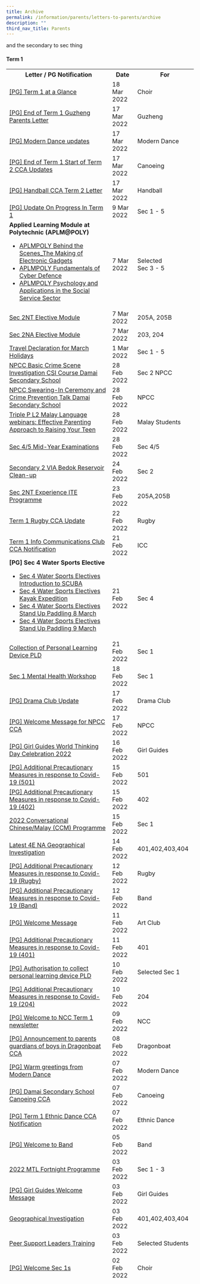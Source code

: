 ```yaml
---
title: Archive
permalink: /information/parents/letters-to-parents/archive
description: ""
third_nav_title: Parents
---
```

[](/files/2022%20MTL%20Fortnight%20Programme%20docx.pdf) and the secondary to sec thing

<h4><strong>Term 1<br /></strong></h4>
<table style="height: 3236px;">
<tbody>
<tr style="height: 18px;">
<th style="height: 18px; width: 446.141px;">&nbsp;Letter / PG Notification</th>
<th style="height: 18px; width: 66.5px;">&nbsp;Date</th>
<th style="height: 18px; width: 152.344px;">&nbsp;For</th>
</tr>
<tr style="height: 36px;">
<td style="height: 36px; width: 446.141px;"><a href="/files/Term%201%20at%20a%20Glance.pdf" target="_blank" rel="noopener">[PG] Term 1 at a Glance</a></td>
<td style="height: 36px; width: 66.5px;">18 Mar 2022</td>
<td style="height: 36px; width: 152.344px;">Choir</td>
</tr>
<tr style="height: 36px;">
<td style="height: 36px; width: 446.141px;"><a href="/files/End%20of%20Term%201%20Guzheng%20Parents%20Letter.pdf" target="_blank" rel="noopener">[PG] End of Term 1 Guzheng Parents Letter</a></td>
<td style="height: 36px; width: 66.5px;">17 Mar 2022</td>
<td style="height: 36px; width: 152.344px;">Guzheng</td>
</tr>
<tr style="height: 36px;">
<td style="height: 36px; width: 446.141px;"><a href="/files/Modern%20Dance%20updates.pdf" target="_blank" rel="noopener">[PG] Modern Dance updates</a></td>
<td style="height: 36px; width: 66.5px;">17 Mar 2022</td>
<td style="height: 36px; width: 152.344px;">Modern Dance</td>
</tr>
<tr style="height: 36px;">
<td style="height: 36px; width: 446.141px;"><a href="/files/End%20of%20Term%201%20Start%20of%20Term%202%20CCA%20Updates.pdf" target="_blank" rel="noopener">[PG] End of Term 1 Start of Term 2 CCA Updates</a></td>
<td style="height: 36px; width: 66.5px;">17 Mar 2022</td>
<td style="height: 36px; width: 152.344px;">Canoeing</td>
</tr>
<tr style="height: 36px;">
<td style="height: 36px; width: 446.141px;"><a href="/files/Handball%20CCA%20Term%202%20Letter.pdf" target="_blank" rel="noopener">[PG] Handball CCA Term 2 Letter</a></td>
<td style="height: 36px; width: 66.5px;">17 Mar 2022</td>
<td style="height: 36px; width: 152.344px;">Handball</td>
</tr>
<tr style="height: 36px;">
<td style="height: 36px; width: 446.141px;"><a href="/files/Update%20On%20Progress%20In%20Term%201.pdf" target="_blank" rel="noopener">[PG] Update On Progress In Term 1</a></td>
<td style="height: 36px; width: 66.5px;">9 Mar 2022</td>
<td style="height: 36px; width: 152.344px;">Sec 1 - 5</td>
</tr>
<tr style="height: 137px;">
<td style="height: 137px; width: 446.141px;"><strong>Applied Learning Module at Polytechnic (APLM@POLY)</strong><br />
<ul>
<li><a href="/files/APLMPOLY%20Behind%20the%20Scenes_The%20Making%20of%20Electronic%20Gadgets.pdf" target="_blank" rel="noopener">APLMPOLY Behind the Scenes_The Making of Electronic Gadgets</a></li>
<li><a href="/files/APLMPOLY%20Fundamentals%20of%20Cyber%20Defence.pdf" target="_blank" rel="noopener">APLMPOLY Fundamentals of Cyber Defence</a></li>
<li><a href="/files/APLMPOLY%20Psychology%20and%20Applications%20in%20the%20Social%20Service%20Sector.pdf" target="_blank" rel="noopener">APLMPOLY Psychology and Applications in the Social Service Sector</a></li>
</ul>
</td>
<td style="height: 137px; width: 66.5px;">7 Mar 2022</td>
<td style="height: 137px; width: 152.344px;">Selected<br />Sec 3 - 5</td>
</tr>
<tr style="height: 36px;">
<td style="height: 36px; width: 446.141px;"><a href="/files/Sec%202/Sec%202NT%20Elective%20Module.pdf" target="_blank" rel="noopener">Sec 2NT Elective Module</a></td>
<td style="height: 36px; width: 66.5px;">7 Mar 2022</td>
<td style="height: 36px; width: 152.344px;">205A, 205B</td>
</tr>
<tr style="height: 36px;">
<td style="height: 36px; width: 446.141px;"><a href="/files/Sec%202NA%20Elective%20Module.pdf" target="_blank" rel="noopener">Sec 2NA Elective Module</a></td>
<td style="height: 36px; width: 66.5px;">7 Mar 2022</td>
<td style="height: 36px; width: 152.344px;">203, 204</td>
</tr>
<tr style="height: 36px;">
<td style="height: 36px; width: 446.141px;"><a href="/files/Travel%20Declaration%20for%20March%20Holidays.pdf">Travel Declaration for March Holidays</a></td>
<td style="height: 36px; width: 66.5px;">1 Mar 2022</td>
<td style="height: 36px; width: 152.344px;">Sec 1 - 5</td>
</tr>
<tr style="height: 36px;">
<td style="height: 36px; width: 446.141px;"><a href="/files/NPCC%20Basic%20Crime%20Scene%20Investigation%20CSI%20Course%20%20Damai%20Secondary%20School.pdf" target="_blank" rel="noopener">NPCC Basic Crime Scene Investigation CSI Course Damai Secondary School</a></td>
<td style="height: 36px; width: 66.5px;">28 Feb 2022</td>
<td style="height: 36px; width: 152.344px;">Sec 2 NPCC</td>
</tr>
<tr style="height: 36px;">
<td style="height: 36px; width: 446.141px;"><a href="/files/NPCC%20Swearing-In%20Ceremony%20and%20Crime%20Prevention%20Talk%20%20Damai%20Secondary%20School.pdf" target="_blank" rel="noopener">NPCC Swearing-In Ceremony and Crime Prevention Talk Damai Secondary School</a></td>
<td style="height: 36px; width: 66.5px;">28 Feb 2022</td>
<td style="height: 36px; width: 152.344px;">NPCC</td>
</tr>
<tr style="height: 36px;">
<td style="height: 36px; width: 446.141px;"><a href="/files/Triple%20P%20L2%20Malay%20Language%20webinars%20%20Effective%20Parenting%20Approach%20to%20Raising%20Your%20Teen.pdf" target="_blank" rel="noopener">Triple P L2 Malay Language webinars: Effective Parenting Approach to Raising Your Teen</a></td>
<td style="height: 36px; width: 66.5px;">28 Feb 2022</td>
<td style="height: 36px; width: 152.344px;">Malay Students</td>
</tr>
<tr style="height: 36px;">
<td style="height: 36px; width: 446.141px;"><a href="/files/Mid-Year%20Examinations%20Oral%20%20Written%20Examination.pdf" target="_blank" rel="noopener">Sec 4/5 Mid-Year Examinations</a></td>
<td style="height: 36px; width: 66.5px;">28 Feb 2022</td>
<td style="height: 36px; width: 152.344px;">Sec 4/5</td>
</tr>
<tr style="height: 36px;">
<td style="height: 36px; width: 446.141px;"><a href="/files/Secondary%202%20VIA%20%20Bedok%20Reservoir%20Clean-up.pdf" target="_blank" rel="noopener">Secondary 2 VIA Bedok Reservoir Clean-up</a></td>
<td style="height: 36px; width: 66.5px;">24 Feb 2022</td>
<td style="height: 36px; width: 152.344px;">Sec 2</td>
</tr>
<tr style="height: 36px;">
<td style="height: 36px; width: 446.141px;"><a href="/files/Sec%202NT%20Experience%20ITE%20Programme.pdf" target="_blank" rel="noopener">Sec 2NT Experience ITE Programme</a></td>
<td style="height: 36px; width: 66.5px;">23 Feb 2022</td>
<td style="height: 36px; width: 152.344px;">205A,205B</td>
</tr>
<tr style="height: 36px;">
<td style="height: 36px; width: 446.141px;"><a href="/files/Term%201%20Rugby%20CCA%20Update.pdf" target="_blank" rel="noopener">Term 1 Rugby CCA Update</a></td>
<td style="height: 36px; width: 66.5px;">22 Feb 2022</td>
<td style="height: 36px; width: 152.344px;">Rugby</td>
</tr>
<tr style="height: 36px;">
<td style="height: 36px; width: 446.141px;"><a href="/files/Term%201%20Info%20Communications%20Club%20CCA%20Notification.pdf" target="_blank" rel="noopener">Term 1 Info Communications Club CCA Notification</a></td>
<td style="height: 36px; width: 66.5px;">21 Feb 2022</td>
<td style="height: 36px; width: 152.344px;">ICC</td>
</tr>
<tr style="height: 118px;">
<td style="height: 118px; width: 446.141px;"><strong>[PG] Sec 4 Water Sports Elective</strong><br />
<ul>
<li><a href="/files/Sec%204%20Water%20Sports%20Electives%20Introduction%20to%20SCUBA.pdf" target="_blank" rel="noopener">Sec 4 Water Sports Electives Introduction to SCUBA</a></li>
<li><a href="/files/Sec%204%20Water%20Sports%20Electives%20Kayak%20Expedition.pdf" target="_blank" rel="noopener">Sec 4 Water Sports Electives Kayak Expedition</a></li>
<li><a href="/files/Sec%204%20Water%20Sports%20Electives%20Stand%20Up%20Paddling%208%20March.pdf" target="_blank" rel="noopener">Sec 4 Water Sports Electives Stand Up Paddling 8 March</a></li>
<li><a href="/files/Sec%204%20Water%20Sports%20Electives%20Stand%20Up%20Paddling%209%20March.pdf" target="_blank" rel="noopener">Sec 4 Water Sports Electives Stand Up Paddling 9 March</a></li>
</ul>
</td>
<td style="height: 118px; width: 66.5px;">21 Feb 2022</td>
<td style="height: 118px; width: 152.344px;">Sec 4</td>
</tr>
<tr style="height: 36px;">
<td style="height: 36px; width: 446.141px;"><a href="/files/Collection%20of%20Personal%20Learning%20Device%20PLD_14%20Feb%202022.pdf" target="_blank" rel="noopener">Collection of Personal Learning Device PLD</a></td>
<td style="height: 36px; width: 66.5px;">21 Feb 2022</td>
<td style="height: 36px; width: 152.344px;">Sec 1</td>
</tr>
<tr style="height: 36px;">
<td style="height: 36px; width: 446.141px;"><a href="/files/Sec%201%20Mental%20Health%20Workshop.pdf" target="_blank" rel="noopener">Sec 1 Mental Health Workshop</a></td>
<td style="height: 36px; width: 66.5px;">18 Feb 2022</td>
<td style="height: 36px; width: 152.344px;">Sec 1</td>
</tr>
<tr style="height: 36px;">
<td style="height: 36px; width: 446.141px;"><a href="/files/Drama%20Club%20Update.pdf" target="_blank" rel="noopener">[PG] Drama Club Update</a></td>
<td style="height: 36px; width: 66.5px;">17 Feb 2022</td>
<td style="height: 36px; width: 152.344px;">Drama Club</td>
</tr>
<tr style="height: 36px;">
<td style="height: 36px; width: 446.141px;"><a href="/files/Welcome%20Message%20for%20NPCC%20CCA.pdf" target="_blank" rel="noopener">[PG] Welcome Message for NPCC CCA</a></td>
<td style="height: 36px; width: 66.5px;">17 Feb 2022</td>
<td style="height: 36px; width: 152.344px;">NPCC</td>
</tr>
<tr style="height: 36px;">
<td style="height: 36px; width: 446.141px;"><a href="/files/Girl%20Guides%20World%20Thinking%20Day%20Celebration%202022.pdf" target="_blank" rel="noopener">[PG] Girl Guides World Thinking Day Celebration 2022</a></td>
<td style="height: 36px; width: 66.5px;">16 Feb 2022</td>
<td style="height: 36px; width: 152.344px;">Girl Guides</td>
</tr>
<tr style="height: 36px;">
<td style="height: 36px; width: 446.141px;"><a href="/files/Additional%20Precautionary%20Measures%20in%20response%20to%20Covid-19%20501.pdf" target="_blank" rel="noopener">[PG] Additional Precautionary Measures in response to Covid-19 (501)</a></td>
<td style="height: 36px; width: 66.5px;">15 Feb 2022</td>
<td style="height: 36px; width: 152.344px;">501</td>
</tr>
<tr style="height: 36px;">
<td style="height: 36px; width: 446.141px;"><a href="/files/Additional%20Precautionary%20Measures%20in%20response%20to%20Covid-19%20402.pdf" target="_blank" rel="noopener">[PG] Additional Precautionary Measures in response to Covid-19 (402)</a></td>
<td style="height: 36px; width: 66.5px;">15 Feb 2022</td>
<td style="height: 36px; width: 152.344px;">402</td>
</tr>
<tr style="height: 36px;">
<td style="height: 36px; width: 446.141px;"><a href="/files/2022%20CCM%20Programme.pdf" target="">2022 Conversational Chinese/Malay (CCM) Programme</a></td>
<td style="height: 36px; width: 66.5px;">15 Feb 2022</td>
<td style="height: 36px; width: 152.344px;">Sec 1</td>
</tr>
<tr style="height: 36px;">
<td style="height: 36px; width: 446.141px;"><a href="/files/Latest%204E%20NA%20Geographical%20Investigation.pdf" target="_blank" rel="noopener">Latest 4E NA Geographical Investigation</a></td>
<td style="height: 36px; width: 66.5px;">14 Feb 2022</td>
<td style="height: 36px; width: 152.344px;">401,402,403,404</td>
</tr>
<tr style="height: 36px;">
<td style="height: 36px; width: 446.141px;"><a href="/files/Additional%20Precautionary%20Measures%20in%20response%20to%20Covid-19%20Rugby%20CCA.pdf">[PG] Additional Precautionary Measures in response to Covid-19 (Rugby)</a></td>
<td style="height: 36px; width: 66.5px;">12 Feb 2022</td>
<td style="height: 36px; width: 152.344px;">Rugby</td>
</tr>
<tr style="height: 36px;">
<td style="height: 36px; width: 446.141px;"><a href="/files/Additional%20Precautionary%20Measures%20in%20response%20to%20Covid-19%20Band%20CCA.pdf">[PG] Additional Precautionary Measures in response to Covid-19 (Band)</a></td>
<td style="height: 36px; width: 66.5px;">12 Feb 2022</td>
<td style="height: 36px; width: 152.344px;">Band</td>
</tr>
<tr style="height: 36px;">
<td style="height: 36px; width: 446.141px;"><a href="/files/Welcome%20Message.pdf">[PG] Welcome Message</a></td>
<td style="height: 36px; width: 66.5px;">11 Feb 2022</td>
<td style="height: 36px; width: 152.344px;">Art Club</td>
</tr>
<tr style="height: 36px;">
<td style="height: 36px; width: 446.141px;"><a href="/files/Additional%20Precautionary%20Measures%20in%20response%20to%20Covid-19%20401.pdf">[PG] Additional Precautionary Measures in response to Covid-19 (401)</a></td>
<td style="height: 36px; width: 66.5px;">11 Feb 2022</td>
<td style="height: 36px; width: 152.344px;">401</td>
</tr>
<tr style="height: 36px;">
<td style="height: 36px; width: 446.141px;"><a href="/files/Authorisation%20to%20collect%20personal%20learning%20device%20PLD.pdf" target="_blank" rel="noopener">[PG] Authorisation to collect personal learning device PLD</a></td>
<td style="height: 36px; width: 66.5px;">10 Feb 2022</td>
<td style="height: 36px; width: 152.344px;">Selected Sec 1</td>
</tr>
<tr style="height: 36px;">
<td style="height: 36px; width: 446.141px;"><a href="/files/ADDITIONAL%20PRECAUTIONARY%20MEASURES%20IN%20RESPONSE%20TO%20COVID-19%20204.pdf">[PG] Additional Precautionary Measures in response to Covid-19 (204)</a></td>
<td style="height: 36px; width: 66.5px;">10 Feb 2022</td>
<td style="height: 36px; width: 152.344px;">204</td>
</tr>
<tr style="height: 36px;">
<td style="height: 36px; width: 446.141px;"><a href="/files/Welcome%20to%20NCC%20Term%201%20newsletter.pdf" target="_blank" rel="noopener">[PG] Welcome to NCC Term 1 newsletter</a></td>
<td style="height: 36px; width: 66.5px;">09 Feb 2022</td>
<td style="height: 36px; width: 152.344px;">NCC</td>
</tr>
<tr style="height: 36px;">
<td style="height: 36px; width: 446.141px;"><a href="/files/Announcement%20to%20parents%20%20guardians%20of%20boys%20in%20Dragonboat%20CCA.pdf" target="_blank" rel="noopener">[PG] Announcement to parents guardians of boys in Dragonboat CCA</a></td>
<td style="height: 36px; width: 66.5px;">08 Feb 2022</td>
<td style="height: 36px; width: 152.344px;">Dragonboat</td>
</tr>
<tr style="height: 36px;">
<td style="height: 36px; width: 446.141px;"><a href="/files/Warm%20greetings%20from%20Modern%20Dance.pdf" target="_blank" rel="noopener">[PG] Warm greetings from Modern Dance</a></td>
<td style="height: 36px; width: 66.5px;">07 Feb 2022</td>
<td style="height: 36px; width: 152.344px;">Modern Dance</td>
</tr>
<tr style="height: 36px;">
<td style="height: 36px; width: 446.141px;"><a href="/files/Damai%20Secondary%20School%20Canoeing%20CCA.pdf" target="_blank" rel="noopener">[PG] Damai Secondary School Canoeing CCA</a></td>
<td style="height: 36px; width: 66.5px;">07 Feb 2022</td>
<td style="height: 36px; width: 152.344px;">Canoeing</td>
</tr>
<tr style="height: 36px;">
<td style="height: 36px; width: 446.141px;"><a href="/files/Term%201%20Ethnic%20Dance%20CCA%20Notification.pdf" target="_blank" rel="noopener">[PG] Term 1 Ethnic Dance CCA Notification</a></td>
<td style="height: 36px; width: 66.5px;">07 Feb 2022</td>
<td style="height: 36px; width: 152.344px;">Ethnic Dance</td>
</tr>
<tr style="height: 36px;">
<td style="height: 36px; width: 446.141px;"><a href="/files/Welcome%20to%20Band.pdf" target="_blank" rel="noopener">[PG] Welcome to Band</a></td>
<td style="height: 36px; width: 66.5px;">05 Feb 2022</td>
<td style="height: 36px; width: 152.344px;">Band</td>
</tr>
<tr style="height: 36px;">
<td style="height: 36px; width: 446.141px;"><a href="/files/2022%20MTL%20Fortnight%20Programme%20docx.pdf" target="_blank" rel="noopener">2022 MTL Fortnight Programme</a></td>
<td style="height: 36px; width: 66.5px;">03 Feb 2022</td>
<td style="height: 36px; width: 152.344px;">Sec 1 - 3</td>
</tr>
<tr style="height: 36px;">
<td style="height: 36px; width: 446.141px;"><a href="/files/Girl%20Guides%20Welcome%20Message.pdf" target="_blank" rel="noopener">[PG] Girl Guides Welcome Message</a></td>
<td style="height: 36px; width: 66.5px;">03 Feb 2022</td>
<td style="height: 36px; width: 152.344px;">Girl Guides</td>
</tr>
<tr style="height: 36px;">
<td style="height: 36px; width: 446.141px;"><a href="/files/Geographical%20Investigation%20Parents%20Letter.pdf" target="_blank" rel="noopener">Geographical Investigation</a></td>
<td style="height: 36px; width: 66.5px;">03 Feb 2022</td>
<td style="height: 36px; width: 152.344px;">401,402,403,404</td>
</tr>
<tr style="height: 36px;">
<td style="height: 36px; width: 446.141px;"><a href="/files/PSL%20Training%20Parent%20Letter%202022_FINAL.pdf" target="_blank" rel="noopener">Peer Support Leaders Training</a></td>
<td style="height: 36px; width: 66.5px;">03 Feb 2022</td>
<td style="height: 36px; width: 152.344px;">Selected Students</td>
</tr>
<tr style="height: 36px;">
<td style="height: 36px; width: 446.141px;"><a href="/files/Welcome%20Sec%201s.pdf" target="_blank" rel="noopener">[PG] Welcome Sec 1s</a></td>
<td style="height: 36px; width: 66.5px;">02 Feb 2022</td>
<td style="height: 36px; width: 152.344px;">Choir</td>
</tr>
<tr style="height: 36px;">
<td style="height: 36px; width: 446.141px;"><a href="/files/Netball%20Term%201.pdf" target="_blank" rel="noopener">[PG] Netball Term 1</a></td>
<td style="height: 36px; width: 66.5px;">28 Jan 2022</td>
<td style="height: 36px; width: 152.344px;">Netball</td>
</tr>
<tr style="height: 36px;">
<td style="height: 36px; width: 446.141px;"><a href="https://damaisec-moe-edu-sg-admin.cwp.sg/qql/slot/u164/information/parents/Letters%20to%20Parents/2022/All/Effective%20Parenting%20Approach%20to%20raising%20your%20teen.pdf" target="_blank" rel="noopener">[PG] Effective Parenting Approach to raising your teen</a></td>
<td style="height: 36px; width: 66.5px;">28 Jan 2022</td>
<td style="height: 36px; width: 152.344px;">Sec 1 - 5</td>
</tr>
<tr style="height: 36px;">
<td style="height: 36px; width: 446.141px;"><a href="https://damaisec-moe-edu-sg-admin.cwp.sg/qql/slot/u164/information/parents/Letters%20to%20Parents/2022/CCA/Handball%20Termly%20Letter.pdf" target="_blank" rel="noopener">[PG] Handball Termly Letter</a></td>
<td style="height: 36px; width: 66.5px;">27 Jan 2022</td>
<td style="height: 36px; width: 152.344px;">Handball</td>
</tr>
<tr style="height: 36px;">
<td style="height: 36px; width: 446.141px;"><a href="https://damaisec-moe-edu-sg-admin.cwp.sg/qql/slot/u164/information/parents/Letters%20to%20Parents/2022/CCA/Term%201%20Guzheng%20CCA%20Parents%20Notification%20Letter.pdf" target="_blank" rel="noopener">[PG] Term 1 Guzheng CCA Parents Notification Letter</a></td>
<td style="height: 36px; width: 66.5px;">26 Jan 2022</td>
<td style="height: 36px; width: 152.344px;">Guzheng</td>
</tr>
<tr style="height: 36px;">
<td style="height: 36px; width: 446.141px;"><a href="https://damaisec-moe-edu-sg-admin.cwp.sg/qql/slot/u164/information/parents/Letters%20to%20Parents/2022/CCA/First%20contact%20Choir.pdf" target="_blank" rel="noopener">[PG] First contact Choir</a></td>
<td style="height: 36px; width: 66.5px;">25 Jan 2022</td>
<td style="height: 36px; width: 152.344px;">Choir</td>
</tr>
<tr style="height: 36px;">
<td style="height: 36px; width: 446.141px;">&nbsp;<a href="https://damaisec-moe-edu-sg-admin.cwp.sg/qql/slot/u164/information/parents/Letters%20to%20Parents/2022/Sec%203/Secondary%203%20VIA%20Preparatory%20Workshop.pdf" target="_blank" rel="noopener">Secondary 3 VIA Preparatory Workshop</a></td>
<td style="height: 36px; width: 66.5px;">24 Jan 2022</td>
<td style="height: 36px; width: 152.344px;">Sec 3</td>
</tr>
<tr style="height: 137px;">
<td style="height: 137px; width: 446.141px;"><strong>[PG] Coursework</strong><br />
<ul>
<li><a href="https://damaisec-moe-edu-sg-admin.cwp.sg/qql/slot/u164/information/parents/Letters%20to%20Parents/2022/Sec%204%205/GCE%20O%20Level%20DT%20coursework.pdf" target="_blank" rel="noopener">GCE O Level DT coursework</a></li>
<li><a href="https://damaisec-moe-edu-sg-admin.cwp.sg/qql/slot/u164/information/parents/Letters%20to%20Parents/2022/Sec%204%205/GCE%20NA%20Level%20DT%20coursework.pdf" target="_blank" rel="noopener">GCE NA Level DT coursework</a></li>
<li><a href="https://damaisec-moe-edu-sg-admin.cwp.sg/qql/slot/u164/information/parents/Letters%20to%20Parents/2022/Sec%204%205/GCE%20NT%20Level%20DT%20coursework.pdf" target="_blank" rel="noopener">GCE NT Level DT coursework</a></li>
<li><a href="https://damaisec-moe-edu-sg-admin.cwp.sg/qql/slot/u164/information/parents/Letters%20to%20Parents/2022/Sec%204%205/NFS%20coursework%206073.pdf" target="_blank" rel="noopener">Nutrition &amp; Food Science Coursework 6073</a></li>
<li><a href="https://damaisec-moe-edu-sg-admin.cwp.sg/qql/slot/u164/information/parents/Letters%20to%20Parents/2022/Sec%204%205/NFS%20coursework%206097.pdf" target="_blank" rel="noopener">Nutrition &amp; Food Science Coursework 6097</a></li>
</ul>
</td>
<td style="height: 137px; width: 66.5px;">24 Jan 2022</td>
<td style="height: 137px; width: 152.344px;">Sec 4 &amp; 5<br />D&amp;T / NFS</td>
</tr>
<tr style="height: 36px;">
<td style="height: 36px; width: 446.141px;"><a href="https://damaisec-moe-edu-sg-admin.cwp.sg/qql/slot/u164/information/parents/Letters%20to%20Parents/2022/All/Early%20Dismissal%20On%20Chinese%20New%20Year%20Eve.pdf" target="_blank" rel="noopener">[PG] Early Dismissal On Chinese New Year Eve</a></td>
<td style="height: 36px; width: 66.5px;">24 Jan 2022</td>
<td style="height: 36px; width: 152.344px;">Sec 1 - 5</td>
</tr>
<tr style="height: 36px;">
<td style="height: 36px; width: 446.141px;"><a href="https://damaisec-moe-edu-sg-admin.cwp.sg/qql/slot/u164/information/parents/Letters%20to%20Parents/2022/Sec%201/National%20School-based%20Human%20Papillomavirus%20Vaccination%20Programme%20for%20Secondary%20One%20Female%20Students.pdf" target="_blank" rel="noopener">[PG] National School-based Human Papillomavirus Vaccination Programme for Secondary One Female Students</a></td>
<td style="height: 36px; width: 66.5px;">21 Jan 2022</td>
<td style="height: 36px; width: 152.344px;">Sec 1 Girls</td>
</tr>
<tr style="height: 36px;">
<td style="height: 36px; width: 446.141px;"><a href="https://damaisec-moe-edu-sg-admin.cwp.sg/qql/slot/u164/information/parents/Letters%20to%20Parents/2022/Sec%201/Consent%20for%20the%20Annual%20School-based%20Health%20%20Dental%20Services.pdf" target="_blank" rel="noopener">[PG] Consent for the Annual School-based Health Dental Services</a></td>
<td style="height: 36px; width: 66.5px;">20 Jan 2022</td>
<td style="height: 36px; width: 152.344px;">Sec 1</td>
</tr>
<tr style="height: 36px;">
<td style="height: 36px; width: 446.141px;"><a href="https://damaisec-moe-edu-sg-admin.cwp.sg/qql/slot/u164/information/parents/Letters%20to%20Parents/2022/All/Colours%20of%20the%20Mind%20workshop%20by%20Health%20Promotion%20Board.pdf" target="_blank" rel="noopener">[PG] Colours of the Mind workshop by Health Promotion Board</a></td>
<td style="height: 36px; width: 66.5px;">20 Jan 2022</td>
<td style="height: 36px; width: 152.344px;">Sec 1 - 5</td>
</tr>
<tr style="height: 36px;">
<td style="height: 36px; width: 446.141px;"><a href="https://damaisec-moe-edu-sg-admin.cwp.sg/qql/slot/u164/information/parents/Letters%20to%20Parents/2022/CCA/Notification%20of%20Activity_BPA%202022.pdf" target="_blank" rel="noopener">Girl Guides BPA Written and Execution Tests 2022</a></td>
<td style="height: 36px; width: 66.5px;">20 Jan 2022</td>
<td style="height: 36px; width: 152.344px;">Selected Sec 4 Girl Guides</td>
</tr>
<tr style="height: 36px;">
<td style="height: 36px; width: 446.141px;"><a href="https://damaisec-moe-edu-sg-admin.cwp.sg/qql/slot/u164/information/parents/Letters%20to%20Parents/2022/CCA/Parents%20Letter_NCC%20Camp%20STEEL%202022.pdf">NCC Camp STEEL 2022</a></td>
<td style="height: 36px; width: 66.5px;">20 Jan 2022</td>
<td style="height: 36px; width: 152.344px;">Selected Sec 2 NCC&nbsp;</td>
</tr>
<tr style="height: 36px;">
<td style="height: 36px; width: 446.141px;"><a href="https://damaisec-moe-edu-sg-admin.cwp.sg/qql/slot/u164/information/parents/Letters%20to%20Parents/2022/Sec%201/Bridging%20Programme%20for%20Foundation%20Mathematics%202022.pdf" target="_blank" rel="noopener">Bridging Programme for Foundation Mathematics 2022</a></td>
<td style="height: 36px; width: 66.5px;">18 Jan 2022</td>
<td style="height: 36px; width: 152.344px;">Selected Sec 1&nbsp;</td>
</tr>
<tr style="height: 36px;">
<td style="height: 36px; width: 446.141px;"><a href="https://damaisec-moe-edu-sg-admin.cwp.sg/qql/slot/u164/information/parents/Letters%20to%20Parents/2022/All/Letter%20to%20Parents_Guardians%20-%20Fee%20Subsidies%20for%20Students%20on%20School-based%20FAS.pdf" target="_blank" rel="noopener">Fee Subsidies for Students on School-based FAS</a></td>
<td style="height: 36px; width: 66.5px;">18 Jan 2022</td>
<td style="height: 36px; width: 152.344px;">School-based FAS</td>
</tr>
<tr style="height: 36px;">
<td style="height: 36px; width: 446.141px;"><a href="https://damaisec-moe-edu-sg-admin.cwp.sg/qql/slot/u164/information/parents/Letters%20to%20Parents/2022/All/Assessment%20of%20Suitability%20of%20Student-Owned%20Device.pdf">Assessment of Suitability of Student-Owned Device</a></td>
<td style="height: 36px; width: 66.5px;">18 Jan 2022</td>
<td style="height: 36px; width: 152.344px;">Selected Students</td>
</tr>
<tr style="height: 36px;">
<td style="height: 36px; width: 446.141px;"><a href="https://damaisec-moe-edu-sg-admin.cwp.sg/qql/slot/u164/information/parents/Letters%20to%20Parents/2022/Sec%204%205/PG%20Sec%204%20%205%20Meet-the-Parents%20session%20via%20Zoom.pdf" target="_blank" rel="noopener">[PG] Sec 4 &amp; 5 Meet-the-Parents session via Zoom</a></td>
<td style="height: 36px; width: 66.5px;">17 Jan 2022</td>
<td style="height: 36px; width: 152.344px;">Sec 4 &amp; 5</td>
</tr>
<tr style="height: 36px;">
<td style="height: 36px; width: 446.141px;"><a href="https://damaisec-moe-edu-sg-admin.cwp.sg/qql/slot/u164/information/parents/Letters%20to%20Parents/2022/Sec%201/PG%20Colour%20Testing%20for%20Sec%201%20students%20in%20Student%20Health%20Centre.pdf" target="_blank" rel="noopener">[PG] Colour Testing for Sec 1 students in Student Health Centre</a></td>
<td style="height: 36px; width: 66.5px;">17 Jan 2022</td>
<td style="height: 36px; width: 152.344px;">Sec 1</td>
</tr>
<tr style="height: 36px;">
<td style="height: 36px; width: 446.141px;"><a href="https://damaisec-moe-edu-sg-admin.cwp.sg/qql/slot/u164/information/parents/Letters%20to%20Parents/2022/Sec%204%205/Secondary%204%20%205%20Polytechnic%20Talks%20and%20Workshops.pdf" target="_blank" rel="noopener">Secondary 4 &amp; 5 Polytechnic Talks and Workshops</a></td>
<td style="height: 36px; width: 66.5px;">17 Jan 2022</td>
<td style="height: 36px; width: 152.344px;">Sec 4 &amp; 5</td>
</tr>
<tr style="height: 36px;">
<td style="height: 36px; width: 446.141px;"><a href="https://damaisec-moe-edu-sg-admin.cwp.sg/qql/slot/u164/information/parents/Letters%20to%20Parents/2022/Sec%202/Sec%202%20HI%20NOA%202022%20to%20Ford%20Factory.pdf" target="_blank" rel="noopener">Sec 2 HI NOA 2022 to Ford Factory</a></td>
<td style="height: 36px; width: 66.5px;">17 Jan 2022</td>
<td style="height: 36px; width: 152.344px;">201,202,203,204</td>
</tr>
<tr style="height: 36px;">
<td style="height: 36px; width: 446.141px;"><a href="https://damaisec-moe-edu-sg-admin.cwp.sg/qql/slot/u164/information/parents/Letters%20to%20Parents/2022/CCA/PG%20NPCC%20Sec%2023%20Marksmanship%20Training%20%20Damai%20Secondary%20School.pdf" target="_blank" rel="noopener">[PG] NPCC Sec 2/3 Marksmanship Training Damai Secondary School</a></td>
<td style="height: 36px; width: 66.5px;">14 Jan 2022</td>
<td style="height: 36px; width: 152.344px;">NPCC Sec 2 &amp; 3</td>
</tr>
<tr style="height: 36px;">
<td style="height: 36px; width: 446.141px;"><a href="https://damaisec-moe-edu-sg-admin.cwp.sg/qql/slot/u164/information/parents/Letters%20to%20Parents/2022/CCA/PG%20Sec%201%20CCA%20Selection.pdf" target="_blank" rel="noopener">[PG] Sec 1 CCA Selection</a></td>
<td style="height: 36px; width: 66.5px;">14 Jan 2022</td>
<td style="height: 36px; width: 152.344px;">Sec 1</td>
</tr>
<tr style="height: 36px;">
<td style="height: 36px; width: 446.141px;"><a href="https://damaisec-moe-edu-sg-admin.cwp.sg/qql/slot/u164/information/parents/Letters%20to%20Parents/2022/Sec%203/PG%20Registration%20of%20NRIC%20in%20School.pdf" target="_blank" rel="noopener">[PG] Registration of NRIC in School</a></td>
<td style="height: 36px; width: 66.5px;">11 Jan 2022</td>
<td style="height: 36px; width: 152.344px;">Sec 3</td>
</tr>
<tr style="height: 36px;">
<td style="height: 36px; width: 446.141px;"><a href="https://damaisec-moe-edu-sg-admin.cwp.sg/qql/slot/u164/information/parents/Letters%20to%20Parents/2022/Sec%204%205/2022%20Schedule%20of%20Non%20Weighted%20Assessment%20Semester%201%20Secondary%204%20%205%20v2.pdf" target="_blank" rel="noopener">[PG] Sec 4 &amp; 5 Schedule of Non Weighted Assessment Semester 1</a></td>
<td style="height: 36px; width: 66.5px;">11 Jan 2022</td>
<td style="height: 36px; width: 152.344px;">Sec 4 &amp; 5</td>
</tr>
<tr style="height: 36px;">
<td style="height: 36px; width: 446.141px;"><a href="https://damaisec-moe-edu-sg-admin.cwp.sg/qql/slot/u164/information/parents/Letters%20to%20Parents/2022/Sec%203/PG%202022%20Schedule%20of%20Weighted%20Assessment%20Semester%201%20Secondary%203%20v2.pdf" target="_blank" rel="noopener">[PG] Sec 3 Schedule of Weighted Assessment Semester 1</a></td>
<td style="height: 36px; width: 66.5px;">11 Jan 2022</td>
<td style="height: 36px; width: 152.344px;">Sec 3</td>
</tr>
<tr style="height: 36px;">
<td style="height: 36px; width: 446.141px;"><a href="https://damaisec-moe-edu-sg-admin.cwp.sg/qql/slot/u164/information/parents/Letters%20to%20Parents/2022/Sec%202/PG%202022%20Schedule%20of%20Weighted%20Assessment%20Semester%201%20Secondary%201%20and%202%20v2.pdf" target="_blank" rel="noopener">[PG] Sec 1 &amp; 2 Schedule of Weighted Assessment Semester 1</a></td>
<td style="height: 36px; width: 66.5px;">11 Jan 2022</td>
<td style="height: 36px; width: 152.344px;">Sec 1 &amp; 2</td>
</tr>
<tr style="height: 36px;">
<td style="height: 36px; width: 446.141px;"><a href="https://damaisec-moe-edu-sg-admin.cwp.sg/qql/slot/u164/information/parents/Letters%20to%20Parents/2022/Sec%203/PG%20S3%20Meet-The-Parents%20Session%20via%20Zoom.pdf" target="_blank" rel="noopener">[PG] S3 Meet-The-Parents Session via Zoom</a></td>
<td style="height: 36px; width: 66.5px;">11 Jan 2022</td>
<td style="height: 36px; width: 152.344px;">Sec 3</td>
</tr>
<tr style="height: 36px;">
<td style="height: 36px; width: 446.141px;"><a href="https://damaisec-moe-edu-sg-admin.cwp.sg/qql/slot/u164/information/parents/Letters%20to%20Parents/2022/Sec%202/PG%20S2%20Meet-The-Parents%20Session%20via%20Zoom.pdf" target="_blank" rel="noopener">[PG] S2 Meet-The-Parents Session via Zoom</a></td>
<td style="height: 36px; width: 66.5px;">&nbsp;11 Jan 2022</td>
<td style="height: 36px; width: 152.344px;">Sec 2</td>
</tr>
<tr style="height: 36px;">
<td style="height: 36px; width: 446.141px;"><a href="https://damaisec-moe-edu-sg-admin.cwp.sg/qql/slot/u164/information/parents/Letters%20to%20Parents/2022/CCA/PG%20Phasing%20out%20of%20Handball%20CCA.pdf" target="_blank" rel="noopener">[PG] Phasing out of Handball CCA</a></td>
<td style="height: 36px; width: 66.5px;">06 Jan 2022</td>
<td style="height: 36px; width: 152.344px;">Handball</td>
</tr>
<tr style="height: 36px;">
<td style="height: 36px; width: 446.141px;"><a href="https://damaisec-moe-edu-sg-admin.cwp.sg/qql/slot/u164/information/parents/Letters%20to%20Parents/2022/Sec%201/PG%20S1%20Meet-The-Parents%20MTP%20Session.pdf" target="_blank" rel="noopener">[PG] S1 Meet-The-Parents MTP Session</a></td>
<td style="height: 36px; width: 66.5px;">05 Jan 2022</td>
<td style="height: 36px; width: 152.344px;">Sec 1</td>
</tr>
<tr style="height: 36px;">
<td style="height: 36px; width: 446.141px;"><a href="https://damaisec-moe-edu-sg-admin.cwp.sg/qql/slot/u164/information/parents/Letters%20to%20Parents/2022/Sec%202/CNA%20Green%20Plan%20Challenge_4%20Jan%202022.pdf" target="_blank" rel="noopener">CNA Green Plan Challenge</a></td>
<td style="height: 36px; width: 66.5px;">04 Jan 2022</td>
<td style="height: 36px; width: 152.344px;">201, 203</td>
</tr>
<tr style="height: 36px;">
<td style="height: 36px; width: 446.141px;"><a href="https://damaisec-moe-edu-sg-admin.cwp.sg/qql/slot/u164/information/parents/Letters%20to%20Parents/2022/Sec%204%205/Sec%204%20ECG%20Learning%20Journey%20Lifelong%20Learning%20Institute.pdf" target="_blank" rel="noopener">Sec 4 ECG Learning Journey Lifelong Learning Institute</a></td>
<td style="height: 36px; width: 66.5px;">04 Jan 2022</td>
<td style="height: 36px; width: 152.344px;">Sec 4</td>
</tr>
<tr style="height: 36px;">
<td style="height: 36px; width: 446.141px;"><a href="https://damaisec-moe-edu-sg-admin.cwp.sg/qql/slot/u164/information/parents/Letters%20to%20Parents/2022/Sec%201/National%20Digital%20Literacy%20Programme%20NDLP_4%20Jan%202022.pdf" target="_blank" rel="noopener">National Digital Literacy Programme NDLP</a></td>
<td style="height: 36px; width: 66.5px;">04 Jan 2022</td>
<td style="height: 36px; width: 152.344px;">Sec 1</td>
</tr>
<tr style="height: 36px;">
<td style="height: 36px; width: 446.141px;"><a href="https://damaisec-moe-edu-sg-admin.cwp.sg/qql/slot/u164/information/parents/Letters%20to%20Parents/2022/All/PG%20Updating%20of%20Travel%20Declarations%20for%20Year-End%20Holidays.pdf" target="_blank" rel="noopener">[PG] Updating of Travel Declarations for Year-End Holidays</a></td>
<td style="height: 36px; width: 66.5px;">30 Dec 2021</td>
<td style="height: 36px; width: 152.344px;">Sec 1 - 5</td>
</tr>
<tr style="height: 36px;">
<td style="height: 36px; width: 446.141px;"><a href="https://damaisec-moe-edu-sg-admin.cwp.sg/qql/slot/u164/information/parents/Letters%20to%20Parents/2022/Sec%204%205/Sec%204%20Information%20on%20School%20Matters%20for%202022.pdf" target="_blank" rel="noopener">[PG] Sec 4 Information on School Matters for 2022</a></td>
<td style="height: 36px; width: 66.5px;">29 Dec 2021</td>
<td style="height: 36px; width: 152.344px;">Sec 4</td>
</tr>
<tr style="height: 36px;">
<td style="height: 36px; width: 446.141px;"><a href="/files/Sec%203%20Information%20on%20School%20Matters%20for%202022.pdf" target="_blank" rel="noopener">[PG] Sec 3 Information on School Matters for 2022</a></td>
<td style="height: 36px; width: 66.5px;">29 Dec 2021</td>
<td style="height: 36px; width: 152.344px;">Sec 3</td>
</tr>
<tr>
<td style="width: 446.141px;"><a href="/files/Sec%202%20Information%20on%20School%20Matters%20for%202022.pdf" target="_blank" rel="noopener">[PG] Sec 2 Information on School Matters for 2022</a></td>
<td style="width: 66.5px;">29 Dec 2021</td>
<td style="width: 152.344px;">Sec 2</td>
</tr>
</tbody>
</table>
